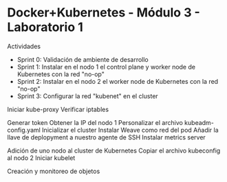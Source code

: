 # Docker+Kubernetes - Módulo 3 - Laboratorio 1
Actividades
- Sprint 0: Validación de ambiente de desarrollo
- Sprint 1: Instalar en el nodo 1 el control plane y worker node de Kubernetes con la red "no-op"
- Sprint 2: Instalar en el nodo 2 el worker node de Kubernetes con la red "no-op"
- Sprint 3: Configurar la red "kubenet" en el cluster



Iniciar kube-proxy
Verificar iptables





Generar token
Obtener la IP del nodo 1
Personalizar el archivo kubeadm-config.yaml
Inicializar el cluster
Instalar Weave como red del pod
Añadir la llave de deplopyment a nuestro agente de SSH
Instalar metrics server

Adición de uno nodo al cluster de Kubernetes
Copiar el archivo kubeconfig al nodo 2
Iniciar kubelet

Creación y monitoreo de objetos 


